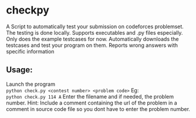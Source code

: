 # checkpy

A Script to automatically test your submission on codeforces problemset. The testing is done locally. Supports executables and .py files especially.
Only does the example testcases for now. Automatically downloads the testcases and test your program on them. 
Reports wrong answers with specific information

## Usage:

Launch the program<br>
`python check.py <contest number> <problem code>`
Eg:<br>
`python check.py 114 A`
Enter the filename and if needed, the problem number.
Hint: Include a comment containing the url of the problem in a comment in source code file so you dont have to enter the problem number.

